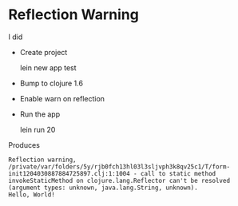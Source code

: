 # Reflection Warning

I did

* Create project

    lein new app test

* Bump to clojure 1.6
* Enable warn on reflection
* Run the app

    lein run 20

Produces

    Reflection warning, /private/var/folders/5y/rjb0fch13hl03l3sljvph3k8qv25c1/T/form-init1204030887884725897.clj:1:1004 - call to static method invokeStaticMethod on clojure.lang.Reflector can't be resolved (argument types: unknown, java.lang.String, unknown).
    Hello, World!

